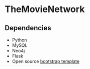 # TheMovieNetwork

## Dependencies
* Python
* MySQL
* Neo4j
* Flask
* Open source [bootstrap template](https://themewagon.com/themes/free-bootstrap-4-html-5-admin-dashboard-template-material-able/)

